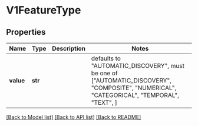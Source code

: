 # V1FeatureType


## Properties
Name | Type | Description | Notes
------------ | ------------- | ------------- | -------------
**value** | **str** |  | defaults to "AUTOMATIC_DISCOVERY",  must be one of ["AUTOMATIC_DISCOVERY", "COMPOSITE", "NUMERICAL", "CATEGORICAL", "TEMPORAL", "TEXT", ]

[[Back to Model list]](../README.md#documentation-for-models) [[Back to API list]](../README.md#documentation-for-api-endpoints) [[Back to README]](../README.md)


